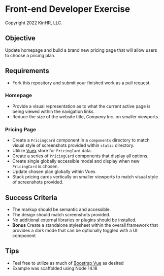 # Front-end Developer Exercise

Copyright 2022 KinHR, LLC.

## Objective

Update homepage and build a brand new pricing page that will allow users to choose a pricing plan.

## Requirements

- Fork this repository and submit your finished work as a pull request.

### Homepage

- Provide a visual representation as to what the current active page is being viewed within the navigation links.
- Reduce the size of the website title, _Company Inc._ on smaller viewports.

### Pricing Page

- Create a `PricingCard` component in a `components` directory to match visual style of screenshots provided within `static` directory.
- Utilize [Vuex](https://vuex.vuejs.org/) store for `PricingCard` data.
- Create a series of `PricingCard` components that display all options.
- Create single globally accessible modal and display when new `PricingCard` is chosen.
- Update chosen plan globally within Vuex.
- Stack pricing cards vertically on smaller viewports to match visual style of screenshots provided.

## Success Criteria

- The markup should be semantic and accessible.
- The design should match screenshots provided.
- No additional external libraries or plugins should be installed.
- **Bonus** Create a standalone stylesheet within the overall framework that provides a dark mode that can be optionally toggled with a UI component

## Tips

- Feel free to utilize as much of [Boostrap Vue](https://bootstrap-vue.org/) as desired
- Example was scaffolded using Node 14.18
